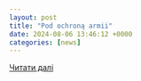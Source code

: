 ```yaml
---
layout: post
title: "Pod ochroną armii"
date: 2024-08-06 13:46:12 +0000
categories: [news]
---
```


[Читати далі](https://polska-zbrojna.pl/home/articleshow/42190?t=Pod-ochrona-armii)
